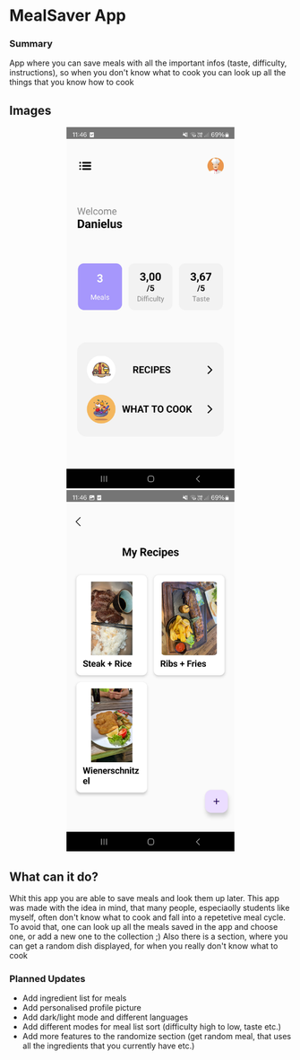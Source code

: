# MealSaver App

### Summary
App where you can save meals with all the important infos (taste, difficulty, instructions), so when you don't know what to cook you can look up all the things that you know how to cook

## Images

<p align="center">
  <img src="promo_img1.jpg" alt="Main screen" width="300"/>
  <img src="promo_img2.jpg" alt="Recipes section" width="300"/>
</p>

##  What can it do?
Whit this app you are able to save meals and look them up later. This app was made with the idea in mind, that many people, especiaolly students like myself, often don't know what to cook and fall into a repetetive meal cycle. To avoid that, one can look up all the meals saved in the app and choose one, or add a new one to the collection ;)
Also there is a section, where you can get a random dish displayed, for when you really don't know what to cook

### Planned Updates
- Add ingredient list for meals
- Add personalised profile picture
- Add dark/light mode and different languages
- Add different modes for meal list sort (difficulty high to low, taste etc.)
- Add more features to the randomize section (get random meal, that uses all the ingredients that you currently have etc.)

